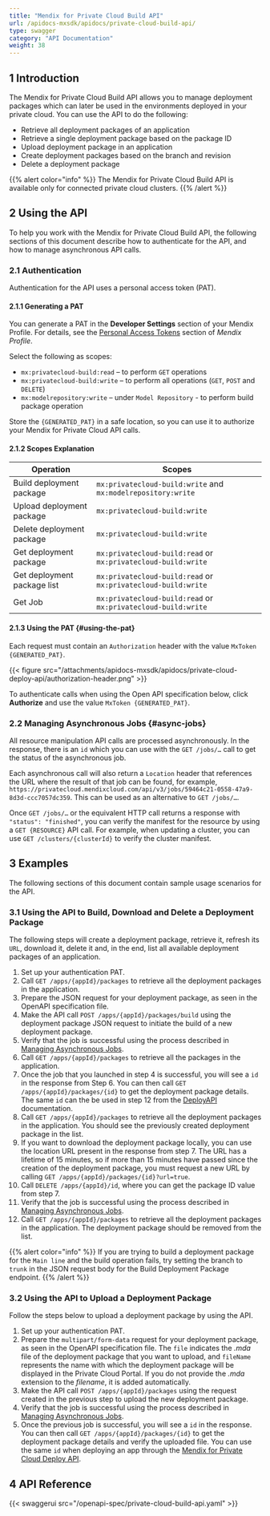 ```yaml
---
title: "Mendix for Private Cloud Build API"
url: /apidocs-mxsdk/apidocs/private-cloud-build-api/
type: swagger
category: "API Documentation"
weight: 38
---
```


## 1 Introduction

The Mendix for Private Cloud Build API allows you to manage deployment packages which can later be used in the environments deployed in your private cloud. You can use the API to do the following:

* Retrieve all deployment packages of an application
* Retrieve a single deployment package based on the package ID
* Upload deployment package in an application
* Create deployment packages based on the branch and revision
* Delete a deployment package

{{% alert color="info" %}}
The Mendix for Private Cloud Build API is available only for connected private cloud clusters.
{{% /alert %}}

## 2 Using the API

To help you work with the Mendix for Private Cloud Build API, the following sections of this document describe how to authenticate for the API, and how to manage asynchronous API calls.

### 2.1 Authentication

Authentication for the API uses a personal access token (PAT).

#### 2.1.1 Generating a PAT

You can generate a PAT in the **Developer Settings** section of your Mendix Profile. For details, see the [Personal Access Tokens](/developerportal/community-tools/mendix-profile/#pat) section of *Mendix Profile*.

Select the following as scopes:

* `mx:privatecloud-build:read` – to perform `GET` operations
* `mx:privatecloud-build:write` – to perform all operations (`GET`, `POST` and `DELETE`)
* `mx:modelrepository:write` – under `Model Repository` - to perform build package operation 

Store the `{GENERATED_PAT}` in a safe location, so you can use it to authorize your Mendix for Private Cloud API calls.

#### 2.1.2 Scopes Explanation

| Operation                    | Scopes                                                        |
|-----------------------------|---------------------------------------------------------------|
| Build  deployment package   | `mx:privatecloud-build:write` and `mx:modelrepository:write`  |
| Upload deployment package   | `mx:privatecloud-build:write`                                 |
| Delete deployment package   | `mx:privatecloud-build:write`                                 |
| Get deployment package      | `mx:privatecloud-build:read` or `mx:privatecloud-build:write` |
| Get deployment package list | `mx:privatecloud-build:read` or `mx:privatecloud-build:write` |
| Get Job                     | `mx:privatecloud-build:read` or `mx:privatecloud-build:write` |

#### 2.1.3 Using the PAT {#using-the-pat}

Each request must contain an `Authorization` header with the value `MxToken {GENERATED_PAT}`.

{{< figure src="/attachments/apidocs-mxsdk/apidocs/private-cloud-deploy-api/authorization-header.png" >}}

To authenticate calls when using the Open API specification below, click **Authorize** and use the value `MxToken {GENERATED_PAT}`.

### 2.2 Managing Asynchronous Jobs {#async-jobs}

All resource manipulation API calls are processed asynchronously. In the response, there is an `id` which you can use with the `GET /jobs/…` call to get the status of the asynchronous job.

Each asynchronous call will also return a `Location` header that references the URL where the result of that job can be found, for example, `https://privatecloud.mendixcloud.com/api/v3/jobs/59464c21-0558-47a9-8d3d-ccc7057dc359`. This can be used as an alternative to `GET /jobs/…`.

Once `GET /jobs/…` or the equivalent HTTP call returns a response with `"status": "finished"`, you can verify the manifest for the resource by using a `GET {RESOURCE}` API call. For example, when updating a cluster, you can use `GET /clusters/{clusterId}` to verify the cluster manifest.

## 3 Examples

The following sections of this document contain sample usage scenarios for the API.

### 3.1 Using the API to Build, Download and Delete a Deployment Package

The following steps will create a deployment package, retrieve it, refresh its `URL`, download it, delete it and, in the end, list all available deployment packages of an application.

1. Set up your authentication PAT.
2. Call `GET /apps/{appId}/packages` to retrieve all the deployment packages in the application. 
3. Prepare the JSON request for your deployment package, as seen in the OpenAPI specification file.
4. Make the API call `POST /apps/{appId}/packages/build` using the deployment package JSON request to initiate the build of a new deployment package.
5. Verify that the job is successful using the process described in [Managing Asynchronous Jobs](#async-jobs). 
6. Call `GET /apps/{appId}/packages` to retrieve all the packages in the application. 
7. Once the job that you launched in step 4 is successful, you will see a `id` in the response from Step 6. You can then call `GET /apps/{appId}/packages/{id}` to get the deployment package details.
    The same `id` can the be used in step 12 from the [DeployAPI](/apidocs-mxsdk/apidocs/private-cloud-deploy-api/#restart) documentation.
8. Call `GET /apps/{appId}/packages` to retrieve all the deployment packages in the application. You should see the previously created deployment package in the list.
9. If you want to download the deployment package locally, you can use the location URL present in the response from step 7. The URL has a lifetime of 15 minutes, so if more than 15 minutes have passed since the creation of the deployment package, you must request a new URL by calling `GET /apps/{appId}/packages/{id}?url=true`.
10. Call `DELETE /apps/{appId}/id`, where you can get the package ID value from step 7.
11. Verify that the job is successful using the process described in [Managing Asynchronous Jobs](#async-jobs). 
12. Call `GET /apps/{appId}/packages` to retrieve all the deployment packages in the application. The deployment package should be removed from the list.

{{% alert color="info" %}}
If you are trying to build a deployment package for the `Main line` and the build operation fails, try setting the branch to `trunk` in the JSON request body for the Build Deployment Package endpoint.
{{% /alert %}}

### 3.2 Using the API to Upload a Deployment Package

Follow the steps below to upload a deployment package by using the API.

1. Set up your authentication PAT.
2. Prepare the `multipart/form-data` request for your deployment package, as seen in the OpenAPI specification file. The `file` indicates the *.mda* file of the deployment package that you want to upload, and `fileName` represents the name with which the deployment package will be displayed in the Private Cloud Portal. If you do not provide the *.mda* extension to the *filename*, it is added automatically.
3. Make the API call `POST /apps/{appId}/packages` using the request created in the previous step to upload the new deployment package.
4. Verify that the job is successful using the process described in [Managing Asynchronous Jobs](#async-jobs).
5. Once the previous job is successful, you will see a `id` in the response. You can then call `GET /apps/{appId}/packages/{id}` to get the deployment package details and verify the uploaded file.
    You can use the same `id` when deploying an app through the [Mendix for Private Cloud Deploy API](/apidocs-mxsdk/apidocs/private-cloud-deploy-api/#api-deploy).

## 4 API Reference

{{< swaggerui src="/openapi-spec/private-cloud-build-api.yaml"  >}}
